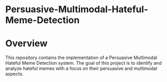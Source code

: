# Persuasive-Multimodal-Hateful-Meme-Detection

# Overview

This repository contains the implementation of a Persuasive Multimodal Hateful Meme Detection system. The goal of this project is to identify and analyze hateful memes with a focus on their persuasive and multimodal aspects. 
